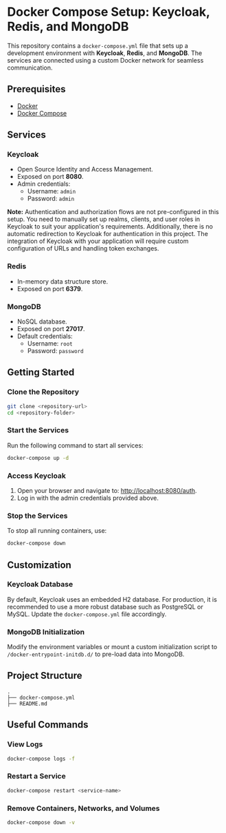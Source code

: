 
# Docker Compose Setup: Keycloak, Redis, and MongoDB

This repository contains a `docker-compose.yml` file that sets up a development environment with **Keycloak**, **Redis**, and **MongoDB**. The services are connected using a custom Docker network for seamless communication.

## Prerequisites

- [Docker](https://www.docker.com/get-started)
- [Docker Compose](https://docs.docker.com/compose/install/)

## Services

### Keycloak
- Open Source Identity and Access Management.
- Exposed on port **8080**.
- Admin credentials:
  - Username: `admin`
  - Password: `admin`

**Note:** Authentication and authorization flows are not pre-configured in this setup. You need to manually set up realms, clients, and user roles in Keycloak to suit your application's requirements. Additionally, there is no automatic redirection to Keycloak for authentication in this project. The integration of Keycloak with your application will require custom configuration of URLs and handling token exchanges.

### Redis
- In-memory data structure store.
- Exposed on port **6379**.

### MongoDB
- NoSQL database.
- Exposed on port **27017**.
- Default credentials:
  - Username: `root`
  - Password: `password`

## Getting Started

### Clone the Repository
```bash
git clone <repository-url>
cd <repository-folder>
```

### Start the Services
Run the following command to start all services:
```bash
docker-compose up -d
```

### Access Keycloak
1. Open your browser and navigate to: [http://localhost:8080/auth](http://localhost:8080/auth).
2. Log in with the admin credentials provided above.

### Stop the Services
To stop all running containers, use:
```bash
docker-compose down
```

## Customization

### Keycloak Database
By default, Keycloak uses an embedded H2 database. For production, it is recommended to use a more robust database such as PostgreSQL or MySQL. Update the `docker-compose.yml` file accordingly.

### MongoDB Initialization
Modify the environment variables or mount a custom initialization script to `/docker-entrypoint-initdb.d/` to pre-load data into MongoDB.

## Project Structure
```
.
├── docker-compose.yml
├── README.md
```

## Useful Commands

### View Logs
```bash
docker-compose logs -f
```

### Restart a Service
```bash
docker-compose restart <service-name>
```

### Remove Containers, Networks, and Volumes
```bash
docker-compose down -v
```
